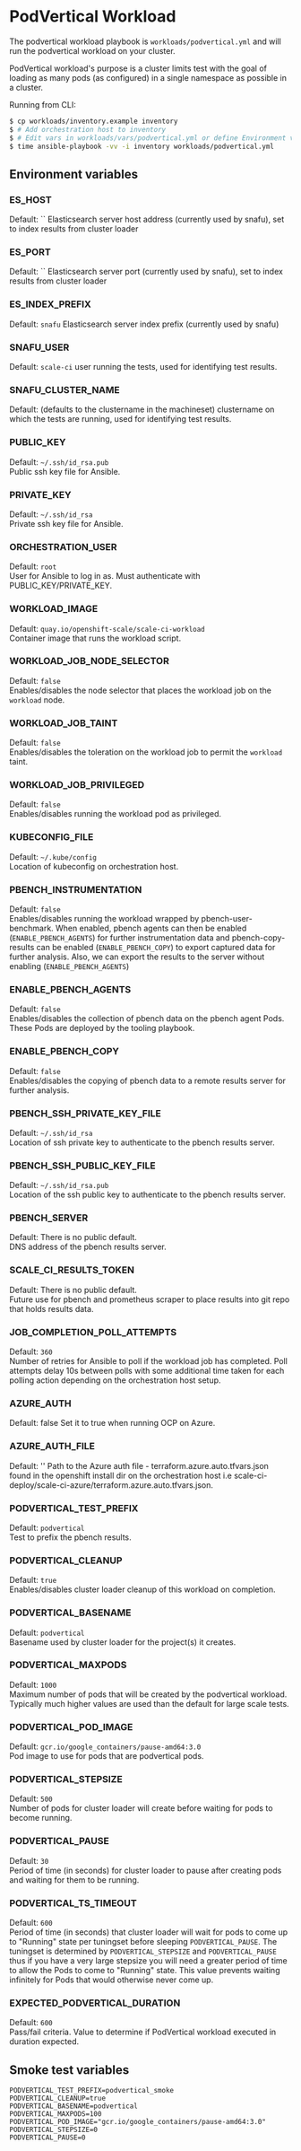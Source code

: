 # PodVertical Workload

The podvertical workload playbook is `workloads/podvertical.yml` and will run the podvertical workload on your cluster.

PodVertical workload's purpose is a cluster limits test with the goal of loading as many pods (as configured) in a single namespace as possible in a cluster.

Running from CLI:

```sh
$ cp workloads/inventory.example inventory
$ # Add orchestration host to inventory
$ # Edit vars in workloads/vars/podvertical.yml or define Environment vars (See below)
$ time ansible-playbook -vv -i inventory workloads/podvertical.yml
```

## Environment variables

### ES_HOST
Default: ``
Elasticsearch server host address (currently used by snafu), set to index results from cluster loader

### ES_PORT
Default: ``
Elasticsearch server port (currently used by snafu), set to index results from cluster loader

### ES_INDEX_PREFIX
Default: `snafu`
Elasticsearch server index prefix (currently used by snafu)

### SNAFU_USER
Default: `scale-ci`
user running the tests, used for identifying test results.

### SNAFU_CLUSTER_NAME
Default: (defaults to the clustername in the machineset)
clustername on which the tests are running, used for identifying test results.

### PUBLIC_KEY
Default: `~/.ssh/id_rsa.pub`  
Public ssh key file for Ansible.

### PRIVATE_KEY
Default: `~/.ssh/id_rsa`  
Private ssh key file for Ansible.

### ORCHESTRATION_USER
Default: `root`  
User for Ansible to log in as. Must authenticate with PUBLIC_KEY/PRIVATE_KEY.

### WORKLOAD_IMAGE
Default: `quay.io/openshift-scale/scale-ci-workload`  
Container image that runs the workload script.

### WORKLOAD_JOB_NODE_SELECTOR
Default: `false`  
Enables/disables the node selector that places the workload job on the `workload` node.

### WORKLOAD_JOB_TAINT
Default: `false`  
Enables/disables the toleration on the workload job to permit the `workload` taint.

### WORKLOAD_JOB_PRIVILEGED
Default: `false`  
Enables/disables running the workload pod as privileged.

### KUBECONFIG_FILE
Default: `~/.kube/config`  
Location of kubeconfig on orchestration host.

### PBENCH_INSTRUMENTATION
Default: `false`  
Enables/disables running the workload wrapped by pbench-user-benchmark. When enabled, pbench agents can then be enabled (`ENABLE_PBENCH_AGENTS`) for further instrumentation data and pbench-copy-results can be enabled (`ENABLE_PBENCH_COPY`) to export captured data for further analysis. Also, we can export the results to the server without enabling (`ENABLE_PBENCH_AGENTS`)

### ENABLE_PBENCH_AGENTS
Default: `false`  
Enables/disables the collection of pbench data on the pbench agent Pods. These Pods are deployed by the tooling playbook.

### ENABLE_PBENCH_COPY
Default: `false`  
Enables/disables the copying of pbench data to a remote results server for further analysis.

### PBENCH_SSH_PRIVATE_KEY_FILE
Default: `~/.ssh/id_rsa`  
Location of ssh private key to authenticate to the pbench results server.

### PBENCH_SSH_PUBLIC_KEY_FILE
Default: `~/.ssh/id_rsa.pub`  
Location of the ssh public key to authenticate to the pbench results server.

### PBENCH_SERVER
Default: There is no public default.  
DNS address of the pbench results server.

### SCALE_CI_RESULTS_TOKEN
Default: There is no public default.  
Future use for pbench and prometheus scraper to place results into git repo that holds results data.

### JOB_COMPLETION_POLL_ATTEMPTS
Default: `360`  
Number of retries for Ansible to poll if the workload job has completed. Poll attempts delay 10s between polls with some additional time taken for each polling action depending on the orchestration host setup.

### AZURE_AUTH
Default: false
Set it to true when running OCP on Azure.

### AZURE_AUTH_FILE
Default: ''
Path to the Azure auth file - terraform.azure.auto.tfvars.json found in the openshift install dir on the orchestration host i.e scale-ci-deploy/scale-ci-azure/terraform.azure.auto.tfvars.json.

### PODVERTICAL_TEST_PREFIX
Default: `podvertical`  
Test to prefix the pbench results.

### PODVERTICAL_CLEANUP
Default: `true`  
Enables/disables cluster loader cleanup of this workload on completion.

### PODVERTICAL_BASENAME
Default: `podvertical`  
Basename used by cluster loader for the project(s) it creates.

### PODVERTICAL_MAXPODS
Default: `1000`  
Maximum number of pods that will be created by the podvertical workload. Typically much higher values are used than the default for large scale tests.

### PODVERTICAL_POD_IMAGE
Default: `gcr.io/google_containers/pause-amd64:3.0`  
Pod image to use for pods that are podvertical pods.

### PODVERTICAL_STEPSIZE
Default: `500`  
Number of pods for cluster loader will create before waiting for pods to become running.

### PODVERTICAL_PAUSE
Default: `30`  
Period of time (in seconds) for cluster loader to pause after creating pods and waiting for them to be running.

### PODVERTICAL_TS_TIMEOUT
Default: `600`  
Period of time (in seconds) that cluster loader will wait for pods to come up to "Running" state per tuningset before sleeping `PODVERTICAL_PAUSE`. The tuningset is determined by `PODVERTICAL_STEPSIZE` and `PODVERTICAL_PAUSE` thus if you have a very large stepsize you will need a greater period of time to allow the Pods to come to "Running" state. This value prevents waiting infinitely for Pods that would otherwise never come up.

### EXPECTED_PODVERTICAL_DURATION
Default: `600`  
Pass/fail criteria. Value to determine if PodVertical workload executed in duration expected.

## Smoke test variables

```
PODVERTICAL_TEST_PREFIX=podvertical_smoke
PODVERTICAL_CLEANUP=true
PODVERTICAL_BASENAME=podvertical
PODVERTICAL_MAXPODS=100
PODVERTICAL_POD_IMAGE="gcr.io/google_containers/pause-amd64:3.0"
PODVERTICAL_STEPSIZE=0
PODVERTICAL_PAUSE=0
```
